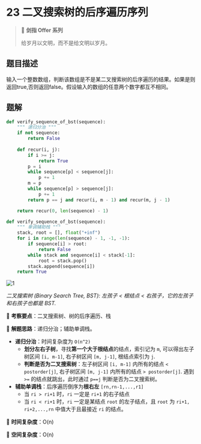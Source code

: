 # 23 二叉搜索树的后序遍历序列

> 🌟 **剑指 Offer 系列**
>
> 给岁月以文明，而不是给文明以岁月。

## 题目描述

输入一个整数数组，判断该数组是不是某二叉搜索树的后序遍历的结果。如果是则返回true,否则返回false。假设输入的数组的任意两个数字都互不相同。

## 题解

```python
def verify_sequence_of_bst(sequence):
    """ 递归分治 """
    if not sequence:
        return False
    
    def recur(i, j):
        if i >= j:
            return True
        p = i
        while sequence[p] < sequence[j]:
            p += 1
        m = p
        while sequence[p] > sequence[j]:
            p += 1
        return p == j and recur(i, m - 1) and recur(m, j - 1)

    return recur(0, len(sequence) - 1)
```

```python
def verify_sequence_of_bst(sequence):
    """ 单调辅助栈 """
    stack, root = [], float("+inf")
    for i in range(len(sequence) - 1, -1, -1):
        if sequence[i] > root:
            return False
        while stack and sequence[i] < stack[-1]:
            root = stack.pop()
        stack.append(sequence[i])
    return True
```

![1](https://tva1.sinaimg.cn/large/007S8ZIlly1gilnwsvtivj30ls0gctaf.jpg)

*二叉搜索树 (Binary Search Tree, BST): 左孩子 < 根结点 < 右孩子，它的左孩子和右孩子也都是 BST.*

🍥 **考察要点**：二叉搜索树、树的后序遍历、栈

🍬 **解题思路**：递归分治；辅助单调栈。

- **递归分治**：时间复杂度为 `O(n^2)`
  - **划分左右子树**，寻找**第一个大于根结点**的结点，索引记为 `m`, 可以得出左子树区间 `[i, m-1]`, 右子树区间 `[m, j-1]`, 根结点索引为 `j`.
  - **判断是否为二叉搜索树**：左子树区间 `[i, m-1]` 内所有的结点 `< postorder[j]`, 右子树区间 `[m, j-1]` 内所有的结点 `> postorder[j]`. 遇到 `>=` 的结点就跳出，此时通过 `p==j` 判断是否为二叉搜索树。
- **辅助单调栈**：后序遍历倒序为**根右左** `[rn,rn-1,...,r1]`
  - 当 `ri > ri+1` 时，`ri` 一定是 `ri+1` 的右子结点
  - 当 `ri < ri+1` 时，`ri` 一定是某结点 `root` 的左子结点，且 `root` 为 `ri+1, ri+2,...,rn` 中值大于且最接近 `ri` 的结点。

🍉 **时间复杂度**：O(n)

🍭 **空间复杂度**：O(n)
